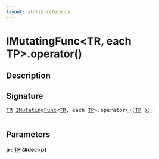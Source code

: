 ```yaml
---
layout: stdlib-reference
---
```


# IMutatingFunc\<TR, each TP\>\.operator\(\)

## Description





## Signature 

<pre>
<a href="/stdlib-reference/interfaces/imutatingfunc-019/index#typeparam-TR" class="code_type">TR</a> <a href="/stdlib-reference/interfaces/imutatingfunc-019/index" class="code_type">IMutatingFunc</a>&lt;<a href="/stdlib-reference/interfaces/imutatingfunc-019/index#typeparam-TR" class="code_type">TR</a>, <span class="code_keyword">each</span> <a href="/stdlib-reference/interfaces/imutatingfunc-019/index#typeparam-TP" class="code_type">TP</a>&gt;.operator()(<a href="/stdlib-reference/interfaces/imutatingfunc-019/index#typeparam-TP" class="code_type">TP</a> <a href="/stdlib-reference/interfaces/imutatingfunc-019/operatorx28x29#decl-p" class="code_param">p</a>);

</pre>

## Parameters

#### p  : [TP](/stdlib-reference/interfaces/imutatingfunc-019/index#typeparam-TP) {#decl-p}

